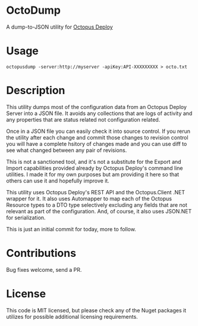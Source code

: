 # OctoDump
A dump-to-JSON utility for [Octopus Deploy](http://octopusdeploy.com)

# Usage
    octopusdump -server:http://myserver -apiKey:API-XXXXXXXXX > octo.txt

# Description
This utility dumps most of the configuration data from an Octopus Deploy Server into a JSON file. It avoids any
collections that are logs of activity and any properties that are status related not configuration related.

Once in a JSON file you can easily check it into source control. If you rerun the utility after each change
and commit those changes to revision control you will have a complete hsitory of changes made and you can use
diff to see what changed between any pair of revisions.

This is not a sanctioned tool, and it's not a substitute for the Export and Import capabilities provided already
by Octopus Deploy's command line utilities. I made it for my own purposes but am providing it here so that others
can use it and hopefully improve it.

This utility uses Octopus Deploy's REST API and the Octopus.Client .NET wrapper for it. It also uses Automapper 
to map each of the Octopus Resource types to a DTO type selectively excluding any fields that are not relevant
as part of the configuration. And, of course, it also uses JSON.NET for serialization.

This is just an initial commit for today, more to follow.

# Contributions
Bug fixes welcome, send a PR.

# License
This code is MIT licensed, but please check any of the Nuget packages it utilizes for possible additional
licensing requirements.